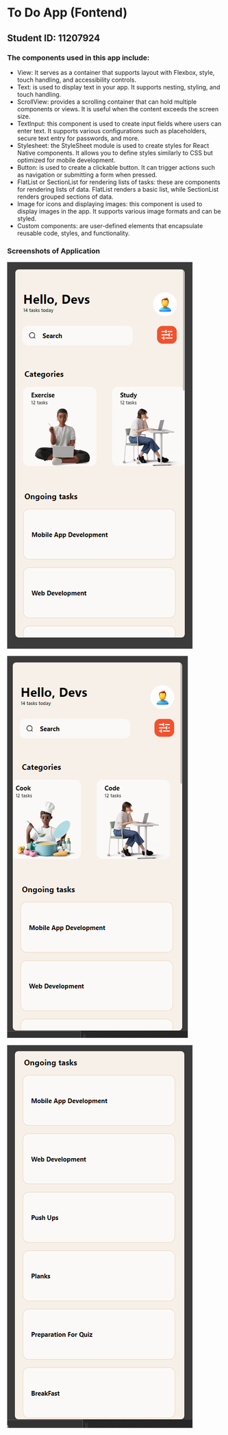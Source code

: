 # To Do App (Fontend)

## Student ID: 11207924

### The components used in this app include: 

- View:  It serves as a container that supports layout with Flexbox, style, touch handling, and accessibility controls.
- Text:  is used to display text in your app. It supports nesting, styling, and touch handling.
- ScrollView: provides a scrolling container that can hold multiple components or views. It is useful when the content exceeds the screen size.
- TextInput: this component is used to create input fields where users can enter text. It supports various configurations such as placeholders, secure text entry for passwords, and more.
- Stylesheet: the StyleSheet module is used to create styles for React Native components. It allows you to define styles similarly to CSS but optimized for mobile development.
- Button: is used to create a clickable button. It can trigger actions such as navigation or submitting a form when pressed.
- FlatList or SectionList for rendering lists of tasks: these are components for rendering lists of data. FlatList renders a basic list, while SectionList renders grouped sections of data.
- Image for icons and displaying images: this component is used to display images in the app. It supports various image formats and can be styled.
- Custom components:  are user-defined elements that encapsulate reusable code, styles, and functionality. 

### Screenshots of Application
![Image 1](UIMockUp/images/rnshot-1.PNG)

![Image 2](UIMockUp/images/rnshot-2.PNG)

![Image 3](UIMockUp/images/rnshot-3.PNG)
